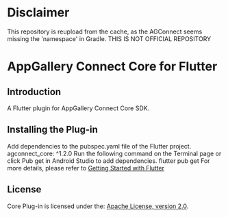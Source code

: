 # Disclaimer
This repository is reupload from the cache, as the AGConnect seems missing the 'namespace' in Gradle.
THIS IS NOT OFFICIAL REPOSITORY

# AppGallery Connect Core for Flutter

## Introduction

A Flutter plugin for AppGallery Connect Core SDK.

## Installing the Plug-in
Add dependencies to the pubspec.yaml file of the Flutter project. 
agconnect_core: ^1.2.0
Run the following command on the Terminal page or click Pub get in Android Studio to add dependencies.
flutter pub get
For more details, please refer to [Getting Started with Flutter](https://developer.huawei.com/consumer/en/doc/development/AppGallery-connect-Guides/agc-get-started-flutter)

##  License
   Core Plug-in is licensed under the: [Apache License, version 2.0](https://www.apache.org/licenses/LICENSE-2.0).  